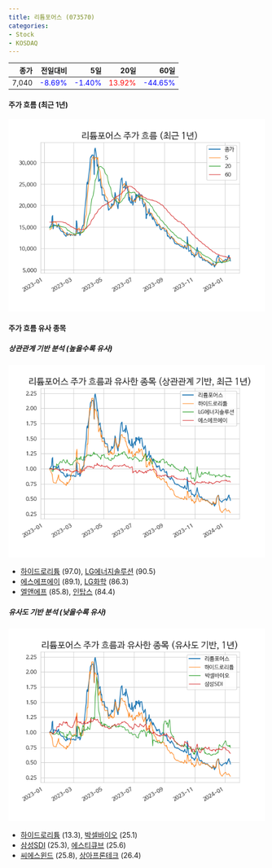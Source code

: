 ```yaml
---
title: 리튬포어스 (073570)
categories:
- Stock
- KOSDAQ
---
```


|종가|전일대비|5일|20일|60일|
|---:|-------:|--:|---:|---:|
|7,040|<span style="color: blue">-8.69%</span>|<span style="color: blue">-1.40%</span>|<span style="color: red">13.92%</span>|<span style="color: blue">-44.65%</span>|

<!-- more -->


#### 주가 흐름 (최근 1년)
![073570](/assets/images/stock/073570.png)


#### 주가 흐름 유사 종목


##### 상관관계 기반 분석 (높을수록 유사)
![073570](/assets/images/stock/073570_corr.png)
- [하이드로리튬](/101670/) (97.0), [LG에너지솔루션](/373220/) (90.5)
- [에스에프에이](/056190/) (89.1), [LG화학](/051910/) (86.3)
- [엘앤에프](/066970/) (85.8), [인탑스](/049070/) (84.4)


##### 유사도 기반 분석 (낮을수록 유사)	
![073570](/assets/images/stock/073570_sim.png)
- [하이드로리튬](/101670/) (13.3), [박셀바이오](/323990/) (25.1)
- [삼성SDI](/006400/) (25.3), [에스티큐브](/052020/) (25.6)
- [씨에스윈드](/112610/) (25.8), [상아프론테크](/089980/) (26.4)